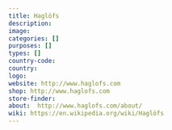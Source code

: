 ```yaml
---
title: Haglöfs
description:
image:
categories: []
purposes: []
types: []
country-code:
country:
logo:
website: http://www.haglofs.com
shop: http://www.haglofs.com
store-finder:
about:  http://www.haglofs.com/about/
wiki: https://en.wikipedia.org/wiki/Haglöfs
---
```


